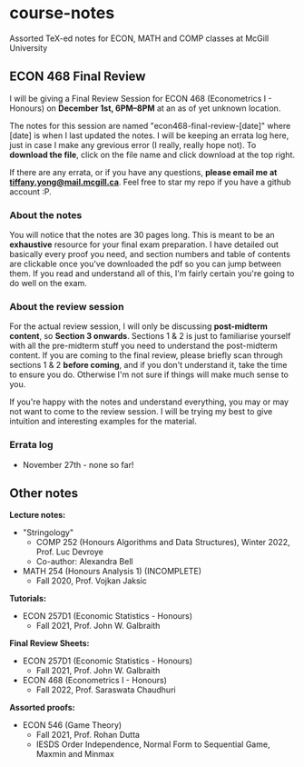 # course-notes
Assorted TeX-ed notes for ECON, MATH and COMP classes at McGill University

## ECON 468 Final Review

I will be giving a Final Review Session for ECON 468 (Econometrics I - Honours) on **December 1st, 6PM–8PM** at an as of yet unknown location. 

The notes for this session are named "econ468-final-review-[date]" where [date] is when I last updated the notes. I will be keeping an errata log here, just in case I make any grevious error (I really, really hope not). To **download the file**, click on the file name and click download at the top right. 

If there are any errata, or if you have any questions, **please email me at tiffany.yong@mail.mcgill.ca**. Feel free to star my repo if you have a github account :P. 


### About the notes

You will notice that the notes are 30 pages long. This is meant to be an **exhaustive** resource for your final exam preparation. I have detailed out basically every proof you need, and section numbers and table of contents are clickable once you've downloaded the pdf so you can jump between them. If you read and understand all of this, I'm fairly certain you're going to do well on the exam. 

### About the review session


For the actual review session, I will only be discussing **post-midterm content**, so **Section 3 onwards**. Sections 1 & 2 is just to familiarise yourself with all the pre-midterm stuff you need to understand the post-midterm content. If you are coming to the final review, please briefly scan through sections 1 & 2 **before coming**, and if you don't understand it, take the time to ensure you do. Otherwise I'm not sure if things will make much sense to you. 

If you're happy with the notes and understand everything, you may or may not want to come to the review session. I will be trying my best to give intuition and interesting examples for the material. 


### Errata log

- November 27th - none so far!



## Other notes


**Lecture notes:**
- "Stringology" 
  - COMP 252 (Honours Algorithms and Data Structures), Winter 2022, Prof. Luc Devroye
  - Co-author: Alexandra Bell
- MATH 254 (Honours Analysis 1) (INCOMPLETE)
  - Fall 2020, Prof. Vojkan Jaksic


**Tutorials:**
- ECON 257D1 (Economic Statistics - Honours)
  - Fall 2021, Prof. John W. Galbraith


**Final Review Sheets:**
- ECON 257D1 (Economic Statistics - Honours)
  - Fall 2021, Prof. John W. Galbraith
- ECON 468 (Econometrics I - Honours)
  - Fall 2022, Prof. Saraswata Chaudhuri


**Assorted proofs:**
- ECON 546 (Game Theory)
  - Fall 2021, Prof. Rohan Dutta
  - IESDS Order Independence, Normal Form to Sequential Game, Maxmin and Minmax


